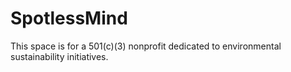 # SpotlessMind
This space is for a 501(c)(3) nonprofit dedicated to environmental sustainability initiatives.
